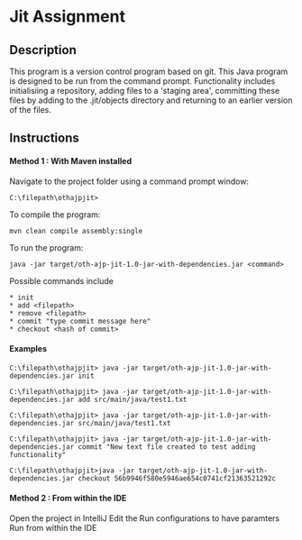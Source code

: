 # Jit Assignment

## Description
This program is a version control program based on git. This Java program is designed to be run from the command prompt. Functionality includes initialisiing a repository, adding files to a 'staging area', committing these files by adding to the .jit/objects directory and returning to an earlier version of the files. 

## Instructions

#### Method 1 : With Maven installed 

Navigate to the project folder using a command prompt window: 

```
C:\filepath\othajpjit>
```

To compile the program: 

```
mvn clean compile assembly:single
```

To run the program:

```
java -jar target/oth-ajp-jit-1.0-jar-with-dependencies.jar <command>
```

Possible commands include
```
* init 
* add <filepath>
* remove <filepath>
* commit "type commit message here"
* checkout <hash of commit>
```

#### Examples
```
C:\filepath\othajpjit> java -jar target/oth-ajp-jit-1.0-jar-with-dependencies.jar init

C:\filepath\othajpjit> java -jar target/oth-ajp-jit-1.0-jar-with-dependencies.jar add src/main/java/test1.txt

C:\filepath\othajpjit> java -jar target/oth-ajp-jit-1.0-jar-with-dependencies.jar src/main/java/test1.txt

C:\filepath\othajpjit> java -jar target/oth-ajp-jit-1.0-jar-with-dependencies.jar commit "New text file created to test adding functionality"

C:\filepath\othajpjit>java -jar target/oth-ajp-jit-1.0-jar-with-dependencies.jar checkout 56b9946f580e5946ae654c0741cf21363521292c

```

#### Method 2 : From within the IDE
Open the project in IntelliJ 
Edit the Run configurations to have paramters 
Run from within the IDE

